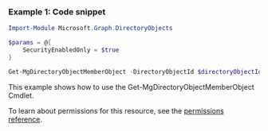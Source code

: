 ### Example 1: Code snippet

```powershellImport-Module Microsoft.Graph.DirectoryObjects

$params = @{
	SecurityEnabledOnly = $true
}

Get-MgDirectoryObjectMemberObject -DirectoryObjectId $directoryObjectId -BodyParameter $params
```
This example shows how to use the Get-MgDirectoryObjectMemberObject Cmdlet.
To learn about permissions for this resource, see the [permissions reference](/graph/permissions-reference).

